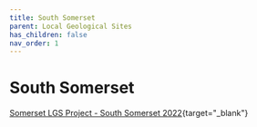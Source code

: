 ```yaml
---
title: South Somerset
parent: Local Geological Sites
has_children: false
nav_order: 1
---
```


# South Somerset

[Somerset LGS Project - South Somerset 2022](http://www.somerc.com/wp-content/uploads/2022/09/South-Som-LGS-review-final-report-June-22.pdf){target="_blank"}
